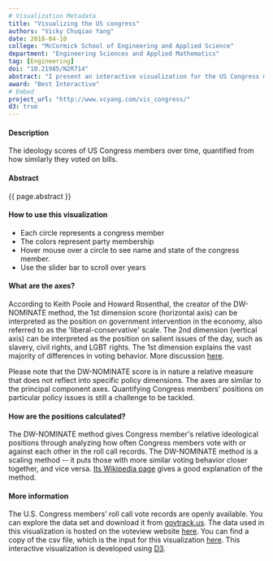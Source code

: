 ```yaml
---
# Visualization Metadata
title: "Visualizing the US congress"
authors: "Vicky Chuqiao Yang"
date: 2018-04-10
college: "McCormick School of Engineering and Applied Science"
department: "Engineering Sciences and Applied Mathematics"
tag: [Engineering]
doi: "10.21985/N2R714"
abstract: "I present an interactive visualization for the US Congress members' ideology. The data used are ideology scores of US Congress members 1789-2015. The ideology scores are quantified from the Congress members' voting records using the DW-NOMINATE method, which puts Congress members with similar voting patterns closer together. This interactive visualization shows a clear picture of the polarization in the US Congress over time, and offers a platform for people to explore the history of ideology changes in congress."
award: "Best Interactive"
# Embed
project_url: "http://www.vcyang.com/vis_congress/"
d3: true
---
```

#### Description
The ideology scores of US Congress members over time, quantified from how similarly they voted on bills.

#### Abstract
{{ page.abstract }}

#### How to use this visualization
* Each circle represents a congress member
* The colors represent party membership
* Hover mouse over a circle to see name and state of the congress member.
* Use the slider bar to scroll over years

#### What are the axes?
According to Keith Poole and Howard Rosenthal, the creator of the DW-NOMINATE method, the 1st dimension score (horizontal axis) can be interpreted as the position on government intervention in the economy, also referred to as the 'liberal-conservative' scale. The 2nd dimension (vertical axis) can be interpreted as the position on salient issues of the day, such as slavery, civil rights, and LGBT rights. The 1st dimension explains the vast majority of differences in voting behavior. More discussion [here](https://legacy.voteview.com/dwnomin.htm).

Please note that the DW-NOMINATE score is in nature a relative measure that does not reflect into specific policy dimensions. The axes are similar to the principal component axes. Quantifying Congress members' positions on particular policy issues is still a challenge to be tackled.

#### How are the positions calculated?
The DW-NOMINATE method gives Congress member's relative ideological positions through analyzing how often Congress members vote with or against each other in the roll call records. The DW-NOMINATE method is a scaling method -- it puts those with more similar voting behavior closer together, and vice versa. [Its Wikipedia page](https://en.wikipedia.org/wiki/NOMINATE_(scaling_method)) gives a good explanation of the method.

#### More information
The U.S. Congress members’ roll call vote records are openly available. You can explore the data set and download it from [govtrack.us](https://www.govtrack.us/). The data used in this visualization is hosted on the voteview website [here](https://legacy.voteview.com/dwnomin_joint_house_and_senate.htm). You can find a copy of the csv file, which is the input for this visualization [here](https://github.com/vc-yang/vc-yang.github.io/blob/master/files/vis_congress/congressData2.csv). This interactive visualization is developed using [D3](https://d3js.org/).
